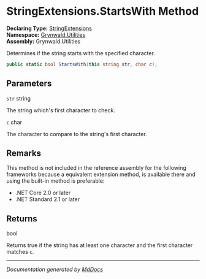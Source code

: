 ﻿<!--  
  <auto-generated>   
    The contents of this file were generated by a tool.  
    Changes to this file may be list if the file is regenerated  
  </auto-generated>   
-->

# StringExtensions.StartsWith Method

**Declaring Type:** [StringExtensions](../index.md)  
**Namespace:** [Grynwald.Utilities](../../index.md)  
**Assembly:** Grynwald.Utilities

Determines if the string starts with the specified character.

```csharp
public static bool StartsWith(this string str, char c);
```

## Parameters

`str`  string

The string which's first character to check.

`c`  char

The character to compare to the string's first character.

## Remarks

This method is not included in the reference assembly for the following frameworks because a equivalent extension method, is available there and using the built\-in method is preferable:

- .NET Core 2.0 or later
- .NET Standard 2.1 or later

## Returns

bool

Returns true if the string has at least one character and the first character matches `c`.

___

*Documentation generated by [MdDocs](https://github.com/ap0llo/mddocs)*
